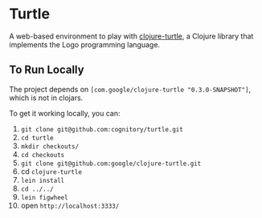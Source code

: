 # Turtle

A web-based environment to play with [clojure-turtle](https://github.com/google/clojure-turtle), a Clojure library that implements the Logo programming language.


## To Run Locally

The project depends on
`[com.google/clojure-turtle "0.3.0-SNAPSHOT"]`, which is not in clojars.

To get it working locally, you can:

1. `git clone git@github.com:cognitory/turtle.git`
2. `cd turtle`
3. `mkdir checkouts/`
4. `cd checkouts`
5. `git clone git@github.com:google/clojure-turtle.git`
6. cd `clojure-turtle`
5. `lein install`
7. `cd ../../`
8. `lein figwheel`
9. open `http://localhost:3333/`
